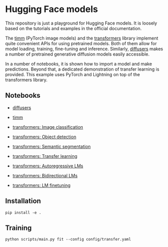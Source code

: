 # Hugging Face models

This repository is just a playground for Hugging Face models.
It is loosely based on the tutorials and examples in the official documentation.

The [timm](https://huggingface.co/docs/timm/index) (PyTorch image models)
and the [transformers](https://huggingface.co/docs/transformers/index)
library implement quite convenient APIs for using pretrained models.
Both of them allow for model loading, training, fine-tuning and inference.
Similarly, [diffusers](https://huggingface.co/docs/diffusers/index)
makes a number of pretrained generative diffusion models easily accessible.

In a number of notebooks, it is shown how to import a model and make predictions.
Beyond that, a dedicated demonstration of transfer learning is provided.
This example uses PyTorch and Lightning on top of the transformers library.


## Notebooks

- [diffusers](notebooks/diffusers.ipynb)

- [timm](notebooks/timm.ipynb)

- [transformers: Image classification](notebooks/transformers_cv_classif.ipynb)

- [transformers: Object detection](notebooks/transformers_cv_detect.ipynb)

- [transformers: Semantic segmentation](notebooks/transformers_cv_segment.ipynb)

- [transformers: Transfer learning](notebooks/transformers_cv_transfer.ipynb)

- [transformers: Autoregressive LMs](notebooks/transformers_lm_autoreg.ipynb)

- [transformers: Bidirectional LMs](notebooks/transformers_lm_bidirect.ipynb)

- [transformers: LM finetuning](notebooks/transformers_lm_finetune.ipynb)


## Installation

```
pip install -e .
```


## Training

```
python scripts/main.py fit --config config/transfer.yaml
```

